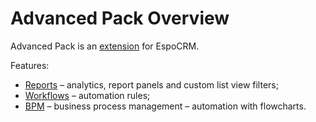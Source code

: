 # Advanced Pack Overview

Advanced Pack is an [extension](https://www.espocrm.com/extensions/advanced-pack/) for EspoCRM.

Features:

* [Reports](../../user-guide/reports.md) – analytics, report panels and custom list view filters;
* [Workflows](../../administration/workflows.md) – automation rules;
* [BPM](../../administration/bpm.md) – business process management – automation with flowcharts.
